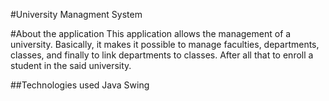 #University Managment System

#About the application
This application allows the management of a university. Basically, it makes it possible to manage faculties, departments, classes, and finally to link departments to classes. After all that to enroll a student in the said university.

##Technologies used
Java Swing


